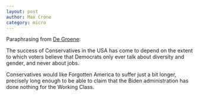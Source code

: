 ```yaml
---
layout: post
author: Max Crone
category: micro
---
```

Paraphrasing from [De Groene](https://www.groene.nl/artikel/een-hillbilly-gaat-naar-washington):

The success of Conservatives in the USA has come to depend on the extent to which voters believe that Democrats only ever talk about diversity and gender, and never about jobs.

Conservatives would like Forgotten America to suffer just a bit longer, precisely long enough to be able to claim that the Biden administration has done nothing for the Working Class.

